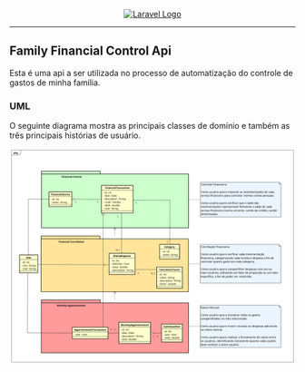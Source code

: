 <p align="center"><a href="https://laravel.com" target="_blank"><img src="https://raw.githubusercontent.com/laravel/art/master/logo-lockup/5%20SVG/2%20CMYK/1%20Full%20Color/laravel-logolockup-cmyk-red.svg" width="400" alt="Laravel Logo"></a></p>

___

## Family Financial Control Api

Esta é uma api a ser utilizada no processo de automatização do controle de gastos de minha família.


### UML

O seguinte diagrama mostra as principais classes de domínio e também as três principais histórias de usuário.

![Class Diagram0.png](docs%2FClass%20Diagram0.png)
